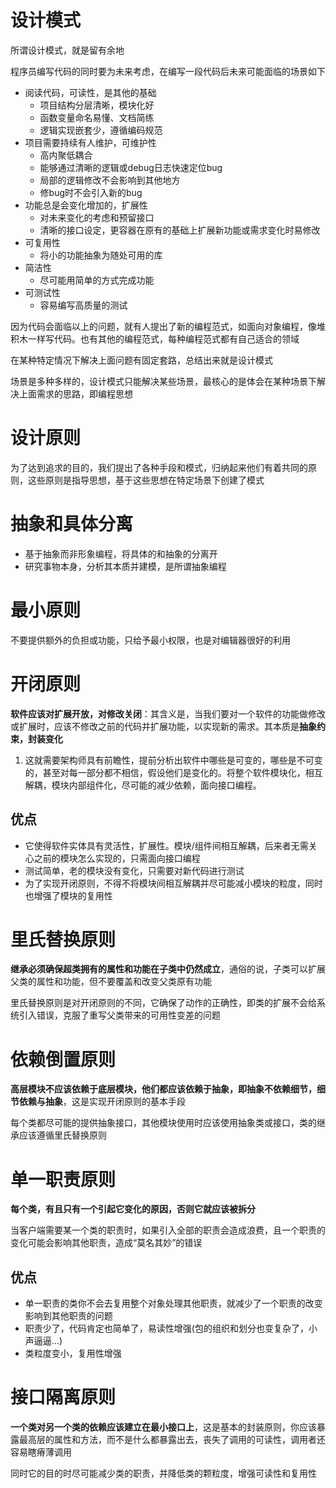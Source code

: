 # 设计模式
所谓设计模式，就是留有余地

程序员编写代码的同时要为未来考虑，在编写一段代码后未来可能面临的场景如下

- 阅读代码，可读性，是其他的基础
    - 项目结构分层清晰，模块化好
    - 函数变量命名易懂、文档简练
    - 逻辑实现嵌套少，遵循编码规范
- 项目需要持续有人维护，可维护性
    - 高内聚低耦合
    - 能够通过清晰的逻辑或debug日志快速定位bug
    - 局部的逻辑修改不会影响到其他地方
    - 修bug时不会引入新的bug
- 功能总是会变化增加的，扩展性
    - 对未来变化的考虑和预留接口
    - 清晰的接口设定，更容器在原有的基础上扩展新功能或需求变化时易修改
- 可复用性
    - 将小的功能抽象为随处可用的库
- 简洁性
    - 尽可能用简单的方式完成功能
- 可测试性
    - 容易编写高质量的测试

因为代码会面临以上的问题，就有人提出了新的编程范式，如面向对象编程，像堆积木一样写代码。也有其他的编程范式，每种编程范式都有自己适合的领域

在某种特定情况下解决上面问题有固定套路，总结出来就是设计模式

场景是多种多样的，设计模式只能解决某些场景，最核心的是体会在某种场景下解决上面需求的思路，即编程思想

# 设计原则
为了达到追求的目的，我们提出了各种手段和模式，归纳起来他们有着共同的原则，这些原则是指导思想，基于这些思想在特定场景下创建了模式

# 抽象和具体分离
- 基于抽象而非形象编程，将具体的和抽象的分离开
- 研究事物本身，分析其本质并建模，是所谓抽象编程

# 最小原则
不要提供额外的负担或功能，只给予最小权限，也是对编辑器很好的利用

# 开闭原则

**软件应该对扩展开放，对修改关闭**：其含义是，当我们要对一个软件的功能做修改或扩展时，应该不修改之前的代码并扩展功能，以实现新的需求。其本质是**抽象约束，封装变化**

1. 这就需要架构师具有前瞻性，提前分析出软件中哪些是可变的，哪些是不可变的，甚至对每一部分都不相信，假设他们是变化的。将整个软件模块化，相互解耦，模块内部组件化，尽可能的减少依赖，面向接口编程。

## 优点
- 它使得软件实体具有灵活性，扩展性。模块/组件间相互解耦，后来者无需关心之前的模块怎么实现的，只需面向接口编程
- 测试简单，老的模块没有变化，只需要对新代码进行测试
- 为了实现开闭原则，不得不将模块间相互解耦并尽可能减小模块的粒度，同时也增强了模块的复用性

# 里氏替换原则
**继承必须确保超类拥有的属性和功能在子类中仍然成立**，通俗的说，子类可以扩展父类的属性和功能，但不要覆盖和改变父类原有功能

里氏替换原则是对开闭原则的不同，它确保了动作的正确性，即类的扩展不会给系统引入错误，克服了重写父类带来的可用性变差的问题

# 依赖倒置原则
**高层模块不应该依赖于底层模块，他们都应该依赖于抽象，即抽象不依赖细节，细节依赖与抽象**，这是实现开闭原则的基本手段

每个类都尽可能的提供抽象接口，其他模块使用时应该使用抽象类或接口，类的继承应该遵循里氏替换原则

# 单一职责原则
**每个类，有且只有一个引起它变化的原因，否则它就应该被拆分**

当客户端需要某一个类的职责时，如果引入全部的职责会造成浪费，且一个职责的变化可能会影响其他职责，造成“莫名其妙”的错误

## 优点
- 单一职责的类你不会去复用整个对象处理其他职责，就减少了一个职责的改变影响到其他职责的问题
- 职责少了，代码肯定也简单了，易读性增强(包的组织和划分也变复杂了，小声逼逼...)
- 类粒度变小，复用性增强

# 接口隔离原则
**一个类对另一个类的依赖应该建立在最小接口上**，这是基本的封装原则，你应该暴露最高层的属性和方法，而不是什么都暴露出去，丧失了调用的可读性，调用者还容易瞎瘠薄调用

同时它的目的时尽可能减少类的职责，并降低类的颗粒度，增强可读性和复用性